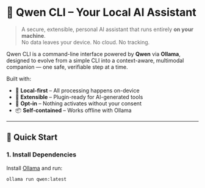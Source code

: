 # 🤖 Qwen CLI – Your Local AI Assistant

> A secure, extensible, personal AI assistant that runs entirely **on your machine**.  
> No data leaves your device. No cloud. No tracking.

Qwen CLI is a command-line interface powered by **Qwen** via **Ollama**, designed to evolve from a simple CLI into a context-aware, multimodal companion — one safe, verifiable step at a time.

Built with:
- 🔐 **Local-first** – All processing happens on-device
- 🧩 **Extensible** – Plugin-ready for AI-generated tools
- 🚦 **Opt-in** – Nothing activates without your consent
- 📦 **Self-contained** – Works offline with Ollama

---

## 🚀 Quick Start

### 1. Install Dependencies

Install [Ollama](https://ollama.com/download) and run:

```bash
ollama run qwen:latest
```